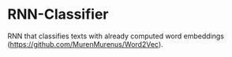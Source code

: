 # RNN-Classifier
RNN that classifies texts with already computed word embeddings (https://github.com/MurenMurenus/Word2Vec).
